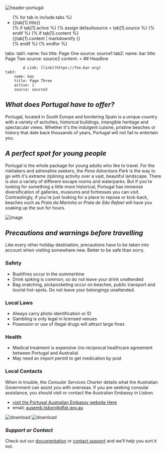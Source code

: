 ![header-portugal](https://user-images.githubusercontent.com/73572478/97767372-c546bf80-1b6f-11eb-8aa5-55632cab228f.jpg)

<div class="tabcontrol container">
    <ul class="tabcontrol tabs" style="{{include.headerstyle}}">
        {% for tab in include.tabs %}
            <li class="tabcontrol tab {% if {tab[1].active %}active{% endif %}" data-name="{{tab[1].name}}" data-target="tab_{{include.id}}" data-source="{{include.id}}__{{tab[1].source}}">
                {{tab[1].title}}
            </li>
            {% if tab[1].active %}
                {% assign defaultsource = tab[1].source %}
            {% endif %}
            {% if tab[1].content %}
            <div id="{{include.id}}__{{tab[1].source}}" class="hidden">
                {{tab[1].content | markdownify }}
            </div>
            {% endif %}
        {% endfor %}
    </ul>
    <div id="tab_{{include.id}}" class="tabcontrol body {{include.bodyclass}}" style="{{include.bodystyle}}" data-defaultsource="{{include.id}}__{{defaultsource}}">
    </div>
</div>

tabs: 
    tab1:
        name: foo
        title: Page One
        source: source1
    tab2:
        name: bar
        title: Page Two
        source: source2
        content: >
            ## Headline

            A Link: [link](https://foo.bar.org)
    tab3:
        name: baz
        title: Page Three
        active: 1
        source: source3

## _What does Portugal have to offer?_

Portugal, located in South Europe and bordering Spain is a unique country with a variety of activities, historical buildings, intangible heritage and spectacular views. Whether it's the indulgent cuisine, pristine beaches or history that date back thousands of years, Portugal will not fail to entertain you.

## _A perfect spot for young people_
Portugal is the whole package for young adults who like to travel. For the risktakers and adrenaline seekers, the _Pena Adventura Park_ is the way to go with it's extreme ziplining activity over a vast, beautiful landscape. There is also a variety of different escape rooms and waterparks. But if you're looking for something a little more historical, Portugal has immense diversification of galleries, museums and fortresses you can visit. Contrastingly, if you're just looking for a place to repose or kick-back, beaches such as _Praia da Marinha_ or _Praia de São Rafael_ will have you soaking up the sun for hours. 

![image](https://user-images.githubusercontent.com/73572478/97794470-af5bfc00-1c4e-11eb-9ff9-334a5be291b6.png)

## _Precautions and warnings before travelling_
Like every other holiday destination, precautions have to be taken into account when visiting somewhere new. Better to be safe than sorry.

### Safety

- Bushfires occur in the summertime
- Drink spiking is common; so do not leave your drink unattended
- Bag snatching, pickpocketing occur on beaches, public transport and tourist hot-spots. Do not leave your belongings unattended.

### Local Laws
- Always carry photo identification or ID                                                                                           
- Gambling is only legal in licensed venues
- Posession or use of illegal drugs will attract large fines

### Health
- Medical treatment is expensive (no reciprocal healthcare agreement between Portugal and Australia)
- May need an import permit to get medication by post

### Local Contacts
When in trouble, the _Consular Services Charter_ details what the Australian Government can assist you with overseas. If you are seeking consular assistance, you should visit or contact the Australian Embassy in Lisbon. 
- [visit the Portugal Australian Embassy website Here](http://www.portugal.embassy.gov.au/lbon/home.html)
- email; ausemb.lisbon@dfat.gov.au

![download](https://user-images.githubusercontent.com/73572478/97767242-08546300-1b6f-11eb-8033-72fca4e229b2.jpg) ![download](https://user-images.githubusercontent.com/73572478/97767418-03dc7a00-1b70-11eb-98b7-c4309794e4bc.jpg)


### _Support or Contact_

Check out our [documentation](https://docs.github.com/categories/github-pages-basics/) or [contact support](https://github.com/contact) and we’ll help you sort it out.
